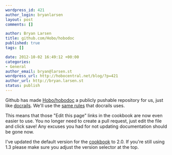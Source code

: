 ```yaml
--- 
wordpress_id: 421
author_login: bryanlarsen
layout: post
comments: []

author: Bryan Larsen
title: github.com/Hobo/hobodoc
published: true
tags: []

date: 2012-10-02 16:49:12 +00:00
categories: 
- General
author_email: bryan@larsen.st
wordpress_url: http://hobocentral.net/blog/?p=421
author_url: http://bryan.larsen.st
status: publish
---
```

Github has made [Hobo/hobodoc](https://github.com/Hobo/hobodoc) a publicly pushable repository for us, just like [docrails](https://github.com/lifo/docrails).   We'll use the [same rules](http://weblog.rubyonrails.org/2012/3/7/what-is-docrails/) that docrails uses.

This means that those "Edit this page" links in the cookbook are now even easier to use.   You no longer need to create a pull request, just edit the file and click save!   Any excuses you had for not updating documentation should be gone now.

I've updated the default version for the [cookbook](http://cookbook.hobocentral.net) to 2.0.   If you're still using 1.3 please make sure you adjust the version selector at the top.
